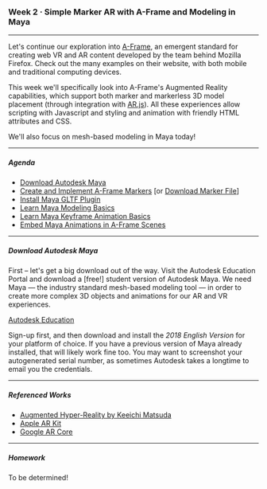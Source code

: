 ### Week 2 · Simple Marker AR with A-Frame and Modeling in Maya

-----

Let's continue our exploration into [A-Frame](https://aframe.io), an emergent standard for creating web VR and AR content developed by the team behind Mozilla Firefox. Check out the many examples on their website, with both mobile and traditional computing devices.

This week we'll specifically look into A-Frame's Augmented Reality capabilities, which support both marker and markerless 3D model placement (through integration with [AR.js](https://github.com/jeromeetienne/AR.js/blob/master/README.md)). All these experiences allow scripting with Javascript and styling and animation with friendly HTML attributes and CSS. 

We'll also focus on mesh-based modeling in Maya today!

-----

##### Agenda 

- [Download Autodesk Maya](#download-autodesk-maya)
- [Create and Implement A-Frame Markers](marker.md) [or [Download Marker File](marker.patt)]
- [Install Maya GLTF Plugin](https://github.com/matiascodesal/maya-glTF)
- [Learn Maya Modeling Basics](https://www.youtube.com/watch?v=cdVBx1gpJwQ)
- [Learn Maya Keyframe Animation Basics](https://www.youtube.com/watch?v=HSTRBRq3WqQ)
- [Embed Maya Animations in A-Frame Scenes](embed.md)

-----

##### Download Autodesk Maya

First – let's get a big download out of the way. Visit the Autodesk Education Portal and download a [free!] student version of Autodesk Maya. We need Maya — the industry standard mesh-based modeling tool — in order to create more complex 3D objects and animations for our AR and VR experiences. 

[Autodesk Education](https://www.autodesk.com/education/free-software/featured)

Sign-up first, and then download and install the *2018 English Version* for your platform of choice. If you have a previous version of Maya already installed, that will likely work fine too. You may want to screenshot your autogenerated serial number, as sometimes Autodesk takes a longtime to email you the credentials.

-----

##### Referenced Works

- [Augmented Hyper-Reality by Keeichi Matsuda](https://vimeo.com/channels/staffpicks/8569187)
- [Apple AR Kit](https://developer.apple.com/arkit/)
- [Google AR Core](https://developers.google.com/ar/discover/)
-----

##### Homework

To be determined! 